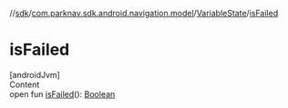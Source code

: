 //[sdk](../../../index.md)/[com.parknav.sdk.android.navigation.model](../index.md)/[VariableState](index.md)/[isFailed](is-failed.md)



# isFailed  
[androidJvm]  
Content  
open fun [isFailed](is-failed.md)(): [Boolean](https://kotlinlang.org/api/latest/jvm/stdlib/kotlin/-boolean/index.html)  



